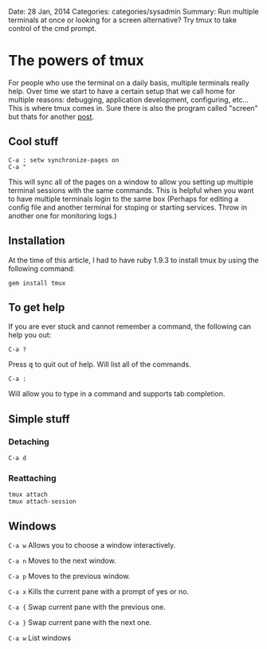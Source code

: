 Date: 28 Jan, 2014
Categories: categories/sysadmin
Summary: Run multiple terminals at once or looking for a screen alternative? Try tmux to take control of the cmd prompt.

# The powers of tmux

For people who use the terminal on a daily basis, multiple terminals really help. Over time we start to have a certain setup that we call home for multiple reasons: debugging, application development, configuring, etc... This is where tmux comes in. Sure there is also the program called "screen" but thats for another [post](/articles/screen-cheat-sheet).

## Cool stuff

    C-a : setw synchronize-pages on
    C-a "

This will sync all of the pages on a window to allow you setting up multiple terminal sessions with the same commands. This is helpful when you want to have multiple terminals login to the same box (Perhaps for editing a config file and another terminal for stoping or starting services. Throw in another one for monitoring logs.)

## Installation

At the time of this article, I had to have ruby 1.9.3 to install tmux by using the following command:

    gem install tmux

## To get help

If you are ever stuck and cannot remember a command, the following can help you out:

    C-a ?

Press <kbd>q</kbd> to quit out of help. Will list all of the commands.

    C-a :

Will allow you to type in a command and supports tab completion.

## Simple stuff

### Detaching

`C-a d`

### Reattaching

    tmux attach
    tmux attach-session

## Windows

`C-a w`     Allows you to choose a window interactively.

`C-a n`     Moves to the next window.

`C-a p`     Moves to the previous window.

`C-a x`     Kills the current pane with a prompt of yes or no.

`C-a {`     Swap current pane with the previous one.

`C-a }`     Swap current pane with the next one.

`C-a w`     List windows